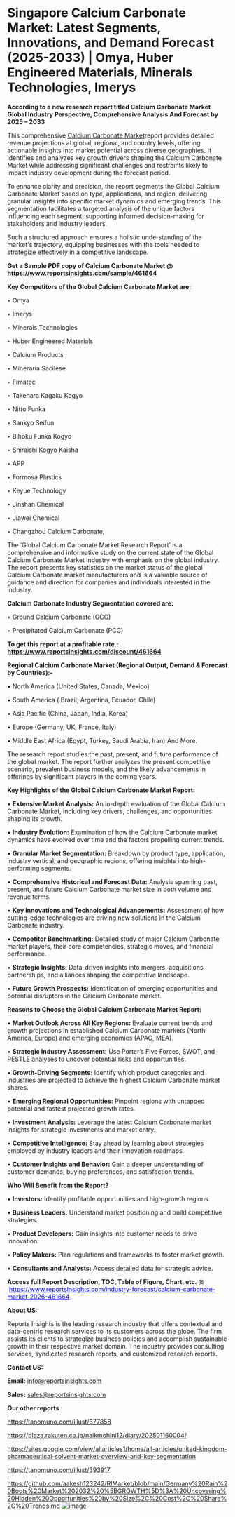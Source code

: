 # Singapore Calcium Carbonate Market: Latest Segments, Innovations, and Demand Forecast (2025-2033) | Omya, Huber Engineered Materials, Minerals Technologies, Imerys

<strong>According to a new research report titled Calcium Carbonate Market Global Industry Perspective, Comprehensive Analysis And Forecast by 2025 – 2033</strong>

This comprehensive <a href=https://www.reportsinsights.com/sample/461664>Calcium Carbonate Market</a>report provides detailed revenue projections at global, regional, and country levels, offering actionable insights into market potential across diverse geographies. It identifies and analyzes key growth drivers shaping the Calcium Carbonate Market while addressing significant challenges and restraints likely to impact industry development during the forecast period.

To enhance clarity and precision, the report segments the Global Calcium Carbonate Market based on type, applications, and region, delivering granular insights into specific market dynamics and emerging trends. This segmentation facilitates a targeted analysis of the unique factors influencing each segment, supporting informed decision-making for stakeholders and industry leaders.

Such a structured approach ensures a holistic understanding of the market's trajectory, equipping businesses with the tools needed to strategize effectively in a competitive landscape.

<strong>Get a Sample PDF copy of Calcium Carbonate Market </strong><strong>@<a href=https://www.reportsinsights.com/sample/461664 style=color:#0000ff;> https://www.reportsinsights.com/sample/461664</a></strong></font>

<strong>Key Competitors of the Global Calcium Carbonate Market are:</strong>

‣ Omya

‣ Imerys

‣ Minerals Technologies

‣ Huber Engineered Materials

‣ Calcium Products

‣ Mineraria Sacilese

‣ Fimatec

‣ Takehara Kagaku Kogyo

‣ Nitto Funka

‣ Sankyo Seifun

‣ Bihoku Funka Kogyo

‣ Shiraishi Kogyo Kaisha

‣ APP

‣ Formosa Plastics

‣ Keyue Technology

‣ Jinshan Chemical

‣ Jiawei Chemical

‣ Changzhou Calcium Carbonate,

The ‘Global Calcium Carbonate Market Research Report’ is a comprehensive and informative study on the current state of the Global Calcium Carbonate Market industry with emphasis on the global industry. The report presents key statistics on the market status of the global Calcium Carbonate market manufacturers and is a valuable source of guidance and direction for companies and individuals interested in the industry.

<strong>Calcium Carbonate Industry Segmentation covered are:</strong>

‣ Ground Calcium Carbonate (GCC)

‣ Precipitated Calcium Carbonate (PCC)

<strong>To get this report at a profitable rate.: <a href=https://www.reportsinsights.com/discount/461664 style=color:#0000ff;>https://www.reportsinsights.com/discount/461664</a></strong></font>

<strong>Regional Calcium Carbonate Market (Regional Output, Demand &amp; Forecast by Countries):-</strong>

• North America (United States, Canada, Mexico)

• South America ( Brazil, Argentina, Ecuador, Chile)

• Asia Pacific (China, Japan, India, Korea)

• Europe (Germany, UK, France, Italy)

• Middle East Africa (Egypt, Turkey, Saudi Arabia, Iran) And More.

The research report studies the past, present, and future performance of the global market. The report further analyzes the present competitive scenario, prevalent business models, and the likely advancements in offerings by significant players in the coming years.

<strong>Key Highlights of the Global Calcium Carbonate Market Report:</strong>

• <strong>Extensive Market Analysis:</strong> An in-depth evaluation of the Global Calcium Carbonate Market, including key drivers, challenges, and opportunities shaping its growth.

• <strong>Industry Evolution:</strong> Examination of how the Calcium Carbonate market dynamics have evolved over time and the factors propelling current trends.

• <strong>Granular Market Segmentation:</strong> Breakdown by product type, application, industry vertical, and geographic regions, offering insights into high-performing segments.

• <strong>Comprehensive Historical and Forecast Data:</strong> Analysis spanning past, present, and future Calcium Carbonate market size in both volume and revenue terms.

• <strong>Key Innovations and Technological Advancements:</strong> Assessment of how cutting-edge technologies are driving new solutions in the Calcium Carbonate industry.

• <strong>Competitor Benchmarking:</strong> Detailed study of major Calcium Carbonate market players, their core competencies, strategic moves, and financial performance.

• <strong>Strategic Insights:</strong> Data-driven insights into mergers, acquisitions, partnerships, and alliances shaping the competitive landscape.

• <strong>Future Growth Prospects:</strong> Identification of emerging opportunities and potential disruptors in the Calcium Carbonate market.

<strong>Reasons to Choose the Global Calcium Carbonate Market Report:</strong>

• <strong>Market Outlook Across All Key Regions:</strong> Evaluate current trends and growth projections in established Calcium Carbonate markets (North America, Europe) and emerging economies (APAC, MEA).

• <strong>Strategic Industry Assessment:</strong> Use Porter’s Five Forces, SWOT, and PESTLE analyses to uncover potential risks and opportunities.

• <strong>Growth-Driving Segments:</strong> Identify which product categories and industries are projected to achieve the highest Calcium Carbonate market shares.

• <strong>Emerging Regional Opportunities:</strong> Pinpoint regions with untapped potential and fastest projected growth rates.

• <strong>Investment Analysis:</strong> Leverage the latest Calcium Carbonate market insights for strategic investments and market entry.

• <strong>Competitive Intelligence:</strong> Stay ahead by learning about strategies employed by industry leaders and their innovation roadmaps.

• <strong>Customer Insights and Behavior:</strong> Gain a deeper understanding of customer demands, buying preferences, and satisfaction trends.

<strong>Who Will Benefit from the Report?</strong>

• <strong>Investors:</strong> Identify profitable opportunities and high-growth regions.

• <strong>Business Leaders:</strong> Understand market positioning and build competitive strategies.

• <strong>Product Developers:</strong> Gain insights into customer needs to drive innovation.

• <strong>Policy Makers:</strong> Plan regulations and frameworks to foster market growth.

• <strong>Consultants and Analysts:</strong> Access detailed data for strategic advice.
</ul>
<strong>Access full Report Description, TOC, Table of Figure, Chart, etc. </strong>@  <a href=https://www.reportsinsights.com/industry-forecast/calcium-carbonate-market-2026-461664 style=color:#0000ff;>https://www.reportsinsights.com/industry-forecast/calcium-carbonate-market-2026-461664</a></font>

<strong><strong>About US</strong>:</strong>

Reports Insights is the leading research industry that offers contextual and data-centric research services to its customers across the globe. The firm assists its clients to strategize business policies and accomplish sustainable growth in their respective market domain. The industry provides consulting services, syndicated research reports, and customized research reports.

<strong>Contact US:</strong>

<p class=""""><b>Email:</b> <a href=mailto:info@reportsinsights.com>info@reportsinsights.com</a></p>
<p class=""""><b>Sales:</b> <a href=mailto:sales@reportsinsights.com>sales@reportsinsights.com</a></p>

<strong>Our other reports</strong>

<a href=https://tanomuno.com/illust/377858>https://tanomuno.com/illust/377858</a>

<a href=https://plaza.rakuten.co.jp/naikmohini12/diary/202501160004/>https://plaza.rakuten.co.jp/naikmohini12/diary/202501160004/</a>

<a href=https://sites.google.com/view/allarticles1/home/all-articles/united-kingdom-pharmaceutical-solvent-market-overview-and-key-segmentation>https://sites.google.com/view/allarticles1/home/all-articles/united-kingdom-pharmaceutical-solvent-market-overview-and-key-segmentation</a>

<a href=https://tanomuno.com/illust/393917>https://tanomuno.com/illust/393917</a>

<a href=https://github.com/aakesh123242/RIMarket/blob/main/Germany%20Rain%20Boots%20Market%202032%20%5BGROWTH%5D%3A%20Uncovering%20Hidden%20Opportunities%20by%20Size%2C%20Cost%2C%20Share%2C%20Trends.md>https://github.com/aakesh123242/RIMarket/blob/main/Germany%20Rain%20Boots%20Market%202032%20%5BGROWTH%5D%3A%20Uncovering%20Hidden%20Opportunities%20by%20Size%2C%20Cost%2C%20Share%2C%20Trends.md</a>
![image](https://github.com/user-attachments/assets/387f054a-4868-401e-a329-f68f9d377dfd)
